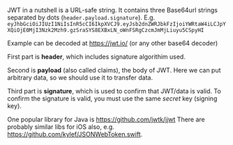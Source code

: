 
JWT in a nutshell is a URL-safe string. 
It contains three Base64url strings separated by dots (`header.payload.signature`).
E.g. 
`eyJhbGciOiJIUzI1NiIsInR5cCI6IkpXVCJ9.eyJsb2dnZWRJbkFzIjoiYWRtaW4iLCJpYXQiOjE0MjI3Nzk2Mzh9.gzSraSYS8EXBxLN_oWnFSRgCzcmJmMjLiuyu5CSpyHI`

Example can be decoded at https://jwt.io/
(or any other base64 decoder)

First part is **header**, which includes signature algorithim used.

Second is **payload** (also called claims), the body of JWT. 
Here we can put arbitrary data, so we should use it to transfer data.

Third part is **signature**, which is used to confirm that JWT/data is valid.
To confirm the signature is valid, you must use the same *secret* key (signing key).

One popular library for Java is https://github.com/jwtk/jjwt
There are probably similar libs for iOS also, e.g. https://github.com/kylef/JSONWebToken.swift.





